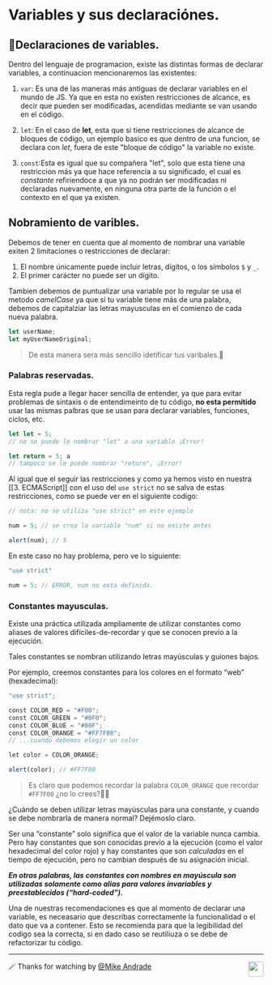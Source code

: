 # Variables y sus declaraciónes.

## 👾Declaraciones de variables.

Dentro del lenguaje de programacion, existe las distintas formas de declarar variables, a continuacion mencionaremos las existentes:

1. `var`: Es una de las maneras más antiguas de declarar variables en el mundo de JS. Ya que en esta no existen restricciones de alcance, es decir que pueden ser modificadas, acendidas mediante se van usando en el código.
   
2. `let`: En el caso de **let**, esta que si tiene restricciones de alcance de bloques de código, un ejemplo basico es que dentro de una funcion, se declara con _let_, fuera de este "bloque de código" la variable no existe.
   
3. `const`:Esta es igual que su compañera "let", solo que esta tiene una restriccion más ya que hace referencia a su significado, el cual es _constante_ refiriendoce a que ya no podrán ser modificadas ni declaradas nuevamente, en ninguna otra parte de la función o el contexto en el que ya existen.

## Nobramiento de varibles.

Debemos de tener en cuenta que al momento de nombrar una variable exiten 2 limitaciones o restricciones de declarar:

1. El nombre únicamente puede incluir letras, dígitos, o los símbolos `$` y `_`.
2. El primer carácter no puede ser un dígito.

Tambien debemos de puntualizar una variable por lo regular se usa el metodo _camelCase_ ya que si tu variable tiene más de una palabra, debemos de capitalziar las letras mayusculas en el comienzo de cada nueva palabra.

```js
let userName;
let myUserNameOriginal;
```

> De esta manera sera más sencillo idetificar tus varibales.👾

### Palabras reservadas.

Esta regla pude a llegar hacer sencilla de entender, ya que para evitar problemas de sintaxis o de entendimeinto de tu código, **no esta permitido** usar las mismas palbras que se usan para declarar variables, funciones, ciclos, etc.

```js
let let = 5;
// no se puede le nombrar "let" a una variable ¡Error! 

let return = 5; a
// tampoco se le puede nombrar "return", ¡Error!
```

Al igual que el seguir las restricciones y como ya hemos visto en nuestra [[3. ECMAScript]] con el uso del `use strict`  no se salva de estas restricciones, como se puede ver en el siguiente codigo:

```js
// nota: no se utiliza "use strict" en este ejemplo 

num = 5; // se crea la variable "num" si no existe antes 

alert(num); // 5
```

En este caso no hay problema, pero ve lo siguiente:

```js
"use strict"

num = 5; // ERROR, num no esta definida.
```

### Constantes mayusculas.

Existe una práctica utilizada ampliamente de utilizar constantes como aliases de valores difíciles-de-recordar y que se conocen previo a la ejecución.

Tales constantes se nombran utilizando letras mayúsculas y guiones bajos.

Por ejemplo, creemos constantes para los colores en el formato “web” (hexadecimal):

```js
"use strict";

const COLOR_RED = "#F00";
const COLOR_GREEN = "#0F0";
const COLOR_BLUE = "#00F";
const COLOR_ORANGE = "#FF7F00";
// ...cuando debemos elegir un color

let color = COLOR_ORANGE;

alert(color); // #FF7F00
```

> Es claro que podemos recordar la palabra `COLOR_ORANGE` que recordar `#FF7F00` ¿no lo crees?😵‍💫

¿Cuándo se deben utilizar letras mayúsculas para una constante, y cuando se debe nombrarla de manera normal? Dejémoslo claro.

Ser una “constante” solo significa que el valor de la variable nunca cambia. Pero hay constantes que son conocidas previo a la ejecución (como el valor hexadecimal del color rojo) y hay constantes que son _calculadas_ en el tiempo de ejecución, pero no cambian después de su asignación inicial.

_**En otras palabras, las constantes con nombres en mayúscula son utilizadas solamente como alias para valores invariables y preestablecidos (“hard-coded”).**_

Una de nuestras recomendaciones es que al momento de declarar una variable, es neceasario que describas correctamente la funcionalidad o el dato que va a contener. Esto se recomienda para que la legibilidad del codigo sea la correcta, si en dado caso se reutiliuza o se debe de refactorizar tu código.

---
🪄 Thanks for watching by [@Mike Andrade](https://github.com/Mike-std-cpu)<img align="right" src="https://media2.giphy.com/media/uL23EgTN7oEweMVy7R/200w.webp?cid=ecf05e47ev3qz7stswwx3ottvkvinyaw9bq36k6jao82l1ts&rid=200w.webp&ct=s" width="30">
